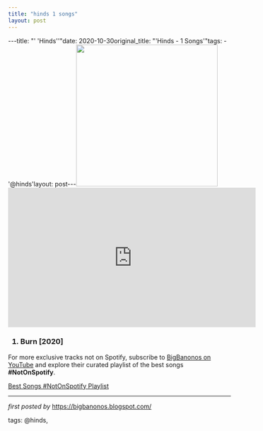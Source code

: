 ```yaml
---
title: "hinds 1 songs"
layout: post
---
```

---title: "' 'Hinds''"date: 2020-10-30original_title: "'Hinds - 1 Songs'"tags:  - '@hinds'layout: post---<img border="0" data-original-height="720" data-original-width="1280" src="https://blogger.googleusercontent.com/img/b/R29vZ2xl/AVvXsEifM9DC3c0yWQHC9eDqzjASxG0wbSdXsDkTnujt2GeiXAYxQXZ44HPefh7AgnpOGVn9urWX6A1c2dRHnPu5MVPZ48HSkV5iWL1IKiq7iKhqTRAcA2fgnIcIcmh0IXoN6S460JkSjuiWIPU/s320/best-songs-by-hinds+%25281%2529.png" width="320" /><br /><iframe allow="accelerometer; autoplay; encrypted-media; gyroscope; picture-in-picture" allowfullscreen="" frameborder="0" height="315" src="https://www.youtube.com/embed/videoseries?list=PLtuNtuTatqI08LyYcS9iTnNeMg3APP2FG" width="560"></iframe><br /><h3><ol><li>Burn [2020]</li></ol></h3><!--Subscribe and Playlist Links--><div>    <p>For more exclusive tracks not on Spotify, subscribe to <a href="https://www.youtube.com/@BigBanonos" target="_blank">BigBanonos on YouTube</a> and explore their curated playlist of the best songs <strong>#NotOnSpotify</strong>.</p>    <p><a href="https://www.youtube.com/playlist?list=PLtuNtuTatqI0kFahUCbtbfenC_ET5O_tr" target="_blank">Best Songs #NotOnSpotify Playlist<br /></a></p></div><hr /><p><em>first posted by</em> <a href="https://bigbanonos.blogspot.com/" rel="noopener" target="_new">https://bigbanonos.blogspot.com/</a></p><p>tags: @hinds,</p>